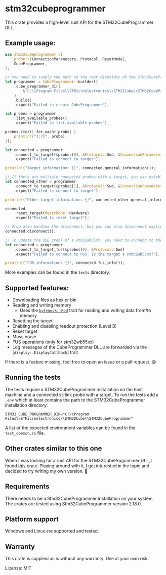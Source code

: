 # stm32cubeprogrammer

This crate provides a high-level rust API for the STM32CubeProgrammer DLL.

## Example usage:
```rust
use stm32cubeprogrammer::{
    probe::{ConnectionParameters, Protocol, ResetMode},
    CubeProgrammer,
};

// You need to supply the path to the root directory of the STM32CubeProgrammer installation
let programmer = CubeProgrammer::builder()
    .cube_programmer_dir(
        &"C:\\Program Files\\STMicroelectronics\\STM32Cube\\STM32CubeProgrammer",
    )
    .build()
    .expect("Failed to create CubeProgrammer");

let probes = programmer
    .list_available_probes()
    .expect("Failed to list available probes");

probes.iter().for_each(|probe| {
    println!("{:?}", probe);
});

let connected = programmer
    .connect_to_target(&probes[0], &Protocol::Swd, &ConnectionParameters::default())
    .expect("Failed to connect to target");

println!("Target information: {}", connected.general_information());

// If there are multiple connected probes with a target, you can establish multiple connections simultaneously
let connected_other = programmer
    .connect_to_target(&probes[1], &Protocol::Swd, &ConnectionParameters::default())
    .expect("Failed to connect to target");

println!("Other target information: {}", connected_other.general_information());

connected
    .reset_target(ResetMode::Hardware)
    .expect("Failed to reset target");

// Drop also handles the disconnect, but you can also disconnect explicitly
connected.disconnect();

// To update the BLE stack of a stm32wb55xx, you need to connect to the FUS
let connected = programmer
    .connect_to_target_fus(&probes[0], &Protocol::Swd)
    .expect("Failed to connect to FUS. Is the target a stm32wb55xx?");

println!("FUS information: {}", connected.fus_info());
```
More examples can be found in the `tests` directory.

## Supported features:
- Downloading files as hex or bin
- Reading and writing memory
    - Uses the [`bytemuck::Pod`](https://docs.rs/bytemuck/1.21.0/bytemuck/trait.Pod.html) trait for reading and writing data from/to memory
- Resetting the target
- Enabling and disabling readout protection (Level B)
- Reset target
- Mass erase
- FUS operations (only for stm32wb55xx)
- Log messages of the CubeProgrammer DLL are forwarded via the [`display::DisplayCallback`] trait

If there is a feature missing, feel free to open an issue or a pull request. :smile:

## Running the tests
The tests require a STM32CubeProgrammer installation on the host machine and a connected st-link probe with a target.
To run the tests add a `.env` which at least contains the path to the STM32CubeProgrammer installation directory:
```env
STM32_CUBE_PROGRAMMER_DIR="C:\\Program Files\\STMicroelectronics\\STM32Cube\\STM32CubeProgrammer"
```
A list of the expected environment variables can be found in the `test_common.rs` file.

## Other crates similar to this one
When I was looking for a rust API for the STM32CubeProgrammer DLL, I found [this](https://github.com/wervin/stm32cubeprog-rs) crate.
Playing around with it, I got interested in the topic and decided to try writing my own version. :rocket:

## Requirements
There needs to be a Stm32CubeProgrammer installation on your system. The crates are tested using Stm32CubeProgrammer version 2.18.0.

## Platform support
Windows and Linux are supported and tested.

## Warranty
This crate is supplied as is without any warranty. Use at your own risk.

License: MIT

